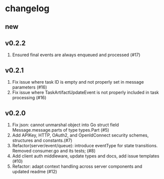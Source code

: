 # changelog

## new

## v0.2.2
1. Ensured final events are always enqueued and processed (#17)

## v0.2.1
1. Fix issue where task ID is empty and not properly set in message parameters (#16)
2. Fix issue where TaskArtifactUpdateEvent is not properly included in task processing (#16)

## v0.2.0
1. Fix json: cannot unmarshal object into Go struct field Message.message.parts of type types.Part (#5)
2. Add APIKey, HTTP, OAuth2, and OpenIdConnect security schemes, structures and constants.(#7)
3. Refactor(server/event/queue): introduce eventType for state transitions. Removed consumer.go and its tests; (#8)
4. Add client auth middleware, update types and docs, add issue templates (#10)
5. Refactor: adapt context handling across server components and updated readme (#12)

